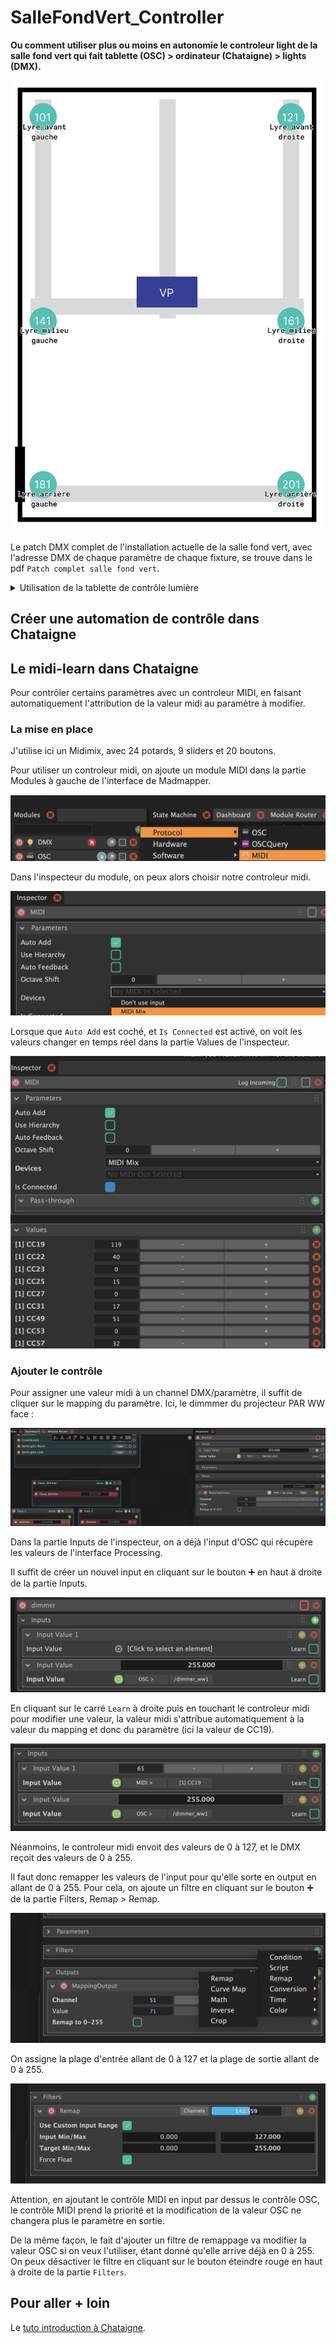 # SalleFondVert_Controller

**Ou comment utiliser plus ou moins en autonomie le controleur light de la salle fond vert qui fait tablette (OSC) > ordinateur (Chataigne) > lights (DMX).**

<!-- Le patch sur Chataigne : modifier les variables dans Chataigne pour les renvoyer en OSC ? et notamment pouvoir rallumer après un blackout ?
Blackout c'est un toggle ?

L'interface Android sur PureData puis Processing.

Faire une explication de l'interface et de ce qui controle quoi,  + photo
-->

![Plan de fire'](./images/planFeu.png)

Le patch DMX complet de l'installation actuelle de la salle fond vert, avec l'adresse DMX de chaque paramètre de chaque fixture, se trouve dans le pdf `Patch complet salle fond vert`.

<details> <summary> Utilisation de la tablette de contrôle lumière </summary>

### A. Interface

Les réglages de connexion :

- Le bouton `Scan` cherche les clients OSC (qui envoit le message /id), 
- Le bouton `Connect` se connecte quand on trouve un client,
- Le bouton `Broadcast` envoit les messages OSC à tous les clients du réseau.

Le plus simple est de cliquer juste sur `Scan` puis `Broadcast`.

![Plan de fire'](./images/screen1.jpg)

Les contrôles des lyres avant (101 et 121), milieu (141 et 161) et arrière (181 et 201) :

- Le sélecteur de couleurs qui envoit les messages R, G et B,
- Le slider du blanc,
- Le slider du zoom qui permet de choisir le focus/zoom de la lyre,
- Le pad du pan/tilt qui permet d'orienter la lyre,
- Le slider du dimmer pour choisir la luminosité.

![Plan de fire'](./images/screen2.jpg)

Les contrôles des PAR à l'avant (51, 61, 71 et 81) et des PAR du milieu (11, 21, 31 et 41) :

Les PAR de l'avant sont des Warm White (blanc chaud) dont on ne contrôle que le dimmer (luminosité), une par une ou toutes en même temps avec le master, avec des sliders.

Les PAR du milieu sont des RGBW (Red Green Blue White) dont on contrôle la luminosité de tous avec le slider master, et les paramètres :
- Le sélecteur de couleurs qui envoit les messages R, G et B,
- Le slider du dimmer pour choisir la luminosité,
- Le slider du blanc.

![Plan de fire'](./images/screen5.jpg)

Les presets :

- Le Blackout pour tout éteindre,
- Les PAR milieu : un réglage Warm pour une lumière harmonieuse chaude et un Cold pour une lumière harmonieuse froide.
- Le Greenscreen pour une lumière uniforme sur le fond vert pour faire du chromakey.

![Plan de fire'](./images/screen6.jpg)

### B. Mise en route

Ouvrir l'application `osc_controller_fondvert_android` sur la tablette.

Allumer l'ordinateur, ouvrir le patch Chataigne, et vérifier la connexion de la tablette à Chataigne.

L'ordinateur de la salle fond vert doit être connecté sur le même réseau wifi que la tablette afin qu'ils puissent communiquer en OSC, le plus simple est d'utiliser le réseau du HUAWEI.

Il n'y a normalement pas besoin de modifier les paramètres OSC dans Chataigne, mais on peux vérifier qu'on détecte bien une adresse IP en 192.168.x.x (ici : 192.168.8.107) dans la partie OSC Input.

![Plan de fire'](./images/screen7.png)

On peux aussi vérifier qu'on reçoit bien des messages OSC dans la partie Logger en bas à droite de l'interface Chataigne. Ici on reçoit le message /id du bouton `Scan` de la première interface.

![Plan de fire'](./images/screen8.png)

## Utilisation de l'interface desktop

### A. Interface

Même principe que pour l'interface tablette.

Une première interface avec les réglages de connexion :

![Plan de fire'](./images/screen9.png)

Une seconde interface avec les contrôles de 6 lyres :

![Plan de fire'](./images/screen10.png)

Une dernière interface avec les controles des 8 PAR, les 4 WW qui éclairent le fond vert et les 4 RGBW du milieu, ainsi que les presets :

![Plan de fire'](./images/screen11.png)

### B. Mise en route

Ouvrir le programme Processing `osc_controller_interface`, ainsi que le patch Chataigne.

Pas besoin de se poser des questions de réseau wifi étant donné que Chataigne et Processing communiquent directement en local en OSC.

Il n'y a normalement pas besoin de modifier les paramètres OSC dans Chataigne, qui sont en adéquation avec ceux écrit dans le code Processing.

On peux vérifier qu'on reçoit bien des messages OSC dans la partie Logger en bas à droite de l'interface Chataigne. Ici on reçoit le message /id du bouton `Scan` de la première interface.

![Plan de fire'](./images/screen8.png)

</details>

## Créer une automation de contrôle dans Chataigne

## Le midi-learn dans Chataigne

Pour contrôler certains paramètres avec un controleur MIDI, en faisant automatiquement l'attribution de la valeur midi au paramètre à modifier.

### La mise en place

J'utilise ici un Midimix, avec 24 potards, 9 sliders et 20 boutons.

Pour utiliser un controleur midi, on ajoute un module MIDI dans la partie Modules à gauche de l'interface de Madmapper.

![Plan de fire'](./images/screen12.png)

Dans l'inspecteur du module, on peux alors choisir notre controleur midi.

![Plan de fire'](./images/screen13.png)

Lorsque que `Auto Add` est coché, et `Is Connected` est activé, on voit les valeurs changer en temps réel dans la partie Values de l'inspecteur.

![Plan de fire'](./images/screen14.png)

### Ajouter le contrôle

Pour assigner une valeur midi à un channel DMX/paramètre, il suffit de cliquer sur le mapping du paramètre. Ici, le dimmmer du projecteur PAR WW face :

![Plan de fire'](./images/screen15.png)

Dans la partie Inputs de l'inspecteur, on a déjà l'input d'OSC qui récupère les valeurs de l'interface Processing.

Il suffit de créer un nouvel input en cliquant sur le bouton ➕ en haut à droite de la partie Inputs.

![Plan de fire'](./images/screen16.png)

En cliquant sur le carré `Learn` à droite puis en touchant le controleur midi pour modifier une valeur, la valeur midi s'attribue automatiquement à la valeur du mapping et donc du paramètre (ici la valeur de CC19).

![Plan de fire'](./images/screen17.png)

Néanmoins, le controleur midi envoit des valeurs de 0 à 127, et le DMX reçoit des valeurs de 0 à 255. 

<!--Si on ne remapppe pas la valeur reçue en midi pour qu'elle aille de 0 à 255, -->

Il faut donc remapper les valeurs de l'input pour qu'elle sorte en output en allant de 0 à 255.
Pour cela, on ajoute un filtre en cliquant sur le bouton ➕ de la partie Filters, Remap > Remap.

![Plan de fire'](./images/screen18.png)

On assigne la plage d'entrée allant de 0 à 127 et la plage de sortie allant de 0 à 255.

![Plan de fire'](./images/screen19.png)

Attention, en ajoutant le contrôle MIDI en input par dessus le contrôle OSC, le contrôle MIDI prend la priorité et la modification de la valeur OSC ne changera plus le paramètre en sortie.

De la même façon, le fait d'ajouter un filtre de remappage va modifier la valeur OSC si on veux l'utiliser, étant donné qu'elle arrive déjà en 0 à 255. On peux désactiver le filtre en cliquant sur le bouton éteindre rouge en haut à droite de la partie `Filters`.

## Pour aller + loin

Le [tuto introduction à Chataigne](https://github.com/LucieMrc/Chataigne_2spi).